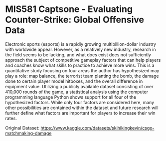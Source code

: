 # MIS581 Captsone - Evaluating Counter-Strike: Global Offensive Data
Electronic sports (esports) is a rapidly growing multibillion-dollar industry with worldwide appeal. However, as a relatively new industry, research in the field seems to be lacking, and what does exist does not sufficiently approach the subject of competitive gameplay factors that can help players and coaches know what skills to practice to achieve more wins. This is a quantitative study focusing on four areas the author has hypothesized may play a role: map balance, the terrorist team planting the bomb, the damage done to certain player model hitboxes, and the overall difference in equipment value. Utilizing a publicly available dataset consisting of over 410,000 rounds of the game, a statistical analysis using the computer programming language Python shows support for all four of the hypothesized factors. While only four factors are considered here, many other possibilities are contained within the dataset and future research will further define what factors are important for players to increase their win rates.

Original Dataset: https://www.kaggle.com/datasets/skihikingkevin/csgo-matchmaking-damage
